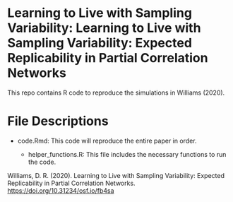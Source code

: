 # Learning to Live with Sampling Variability: Learning to Live with Sampling Variability: Expected Replicability in Partial Correlation Networks


This repo contains R code to reproduce the simulations in Williams (2020).


# File Descriptions

* code.Rmd: This code will reproduce the entire paper in order.

  * helper_functions.R: This file includes the necessary functions to run the code.




Williams, D. R. (2020). Learning to Live with Sampling Variability: Expected Replicability in Partial Correlation Networks. https://doi.org/10.31234/osf.io/fb4sa